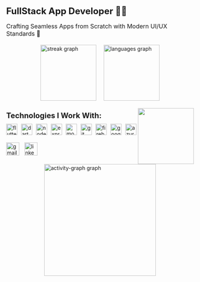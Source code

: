 <!DOCTYPE html>
<html lang="en">
<head>
  <meta charset="UTF-8">
  <meta name="viewport" content="width=device-width, initial-scale=1.0">
 
</head>
<body>

<div style="margin-bottom: 20px;">
  <h2 style="font-size: 24px; margin-bottom: 10px;">FullStack App Developer 🧑‍💻</h2>
  <p style="font-size: 16px;">Crafting Seamless Apps from Scratch with Modern UI/UX Standards 📱</p>
</div>

<div style="display: flex; justify-content: center; align-items: center; margin-bottom: 20px;">
  <img src="https://streak-stats.demolab.com?user=riyashah22&locale=en&mode=daily&theme=dracula&hide_border=false&border_radius=5" height="150" alt="streak graph" style="margin-right: 20px;" />
  <img src="https://github-readme-stats.vercel.app/api/top-langs?username=riyashah22&locale=en&hide_title=false&layout=compact&card_width=320&langs_count=5&theme=dracula&hide_border=false" height="150" alt="languages graph" />
</div>

<div style="clear: both; margin-bottom: 20px;"></div>

<img align="right" height="150" src="https://media0.giphy.com/media/v1.Y2lkPTc5MGI3NjExZDIzdDd1OW9mbm5sNnd1d2g3dWF0OTB0NDhyMzlsOGdja2EzOWoybyZlcD12MV9pbnRlcm5hbF9naWZfYnlfaWQmY3Q9Zw/qgQUggAC3Pfv687qPC/giphy.webp" style="margin-left: 20px;" />

<div style="margin-bottom: 20px;">
  <h3 style="font-size: 20px; margin-bottom: 10px;">Technologies I Work With:</h3>
  <div style="display: flex; align-items: center;">
    <img src="https://cdn.jsdelivr.net/gh/devicons/devicon/icons/flutter/flutter-original.svg" height="30" alt="flutter logo" style="margin-right: 10px;" />
    <img src="https://cdn.jsdelivr.net/gh/devicons/devicon/icons/dart/dart-original.svg" height="30" alt="dart logo" style="margin-right: 10px;" />
    <img src="https://cdn.jsdelivr.net/gh/devicons/devicon/icons/nodejs/nodejs-original.svg" height="30" alt="nodejs logo" style="margin-right: 10px;" />
    <img src="https://skillicons.dev/icons?i=express" height="30" alt="express logo" style="margin-right: 10px;" />
    <img src="https://cdn.jsdelivr.net/gh/devicons/devicon/icons/mongodb/mongodb-original.svg" height="30" alt="mongodb logo" style="margin-right: 10px;" />
    <img src="https://cdn.jsdelivr.net/gh/devicons/devicon/icons/git/git-original.svg" height="30" alt="git logo" style="margin-right: 10px;" />
    <img src="https://skillicons.dev/icons?i=firebase" height="30" alt="firebase logo" style="margin-right: 10px;" />
    <img src="https://cdn.jsdelivr.net/gh/devicons/devicon/icons/googlecloud/googlecloud-original.svg" height="30" alt="google cloud logo" style="margin-right: 10px;" />
    <img src="https://cdn.jsdelivr.net/gh/devicons/devicon/icons/azure/azure-original.svg" height="30" alt="azure logo" />
  </div>
</div>




<div style="margin-bottom: 20px;">
  <a href="#" target="_blank" style="text-decoration: none; margin-right: 10px;">
    <img src="https://img.shields.io/static/v1?message=Gmail&logo=gmail&label=&color=D14836&logoColor=white&labelColor=&style=for-the-badge" height="35" alt="gmail logo" />
  </a>
  <a href="https://www.linkedin.com/in/shahriyap/" target="_blank" style="text-decoration: none;">
    <img src="https://img.shields.io/static/v1?message=LinkedIn&logo=linkedin&label=&color=0077B5&logoColor=white&labelColor=&style=for-the-badge" height="35" alt="linkedin logo" />
  </a>
</div>

<div style="margin-bottom: 20px;"></div>

<div style="display: flex; justify-content: center;">
<!--   <img src="https://github-profile-trophy.vercel.app?username=riyashah22&theme=dracula&column=-1&row=1&margin-w=8&margin-h=8&no-bg=false&no-frame=false&order=4" height="150" alt="trophy graph" style="margin-right: 20px;" /> -->
  <img src="https://github-readme-activity-graph.vercel.app/graph?username=riyashah22&radius=16&theme=react&area=true&order=5" height="300" alt="activity-graph graph" />
</div>

</body>
</html>
